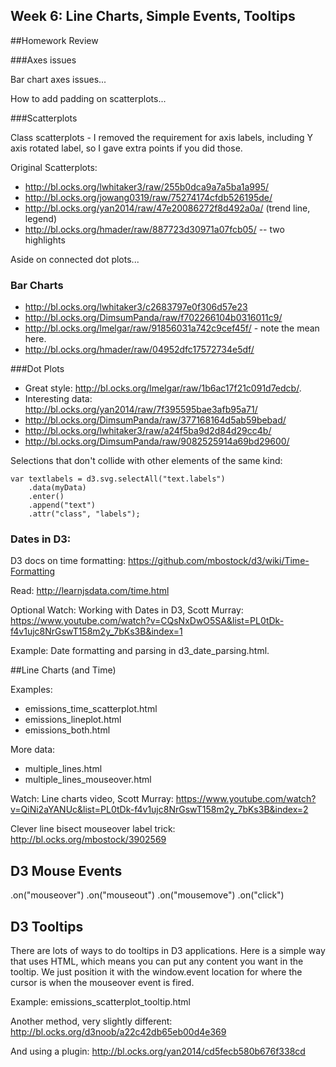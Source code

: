 ## Week 6: Line Charts, Simple Events, Tooltips

##Homework Review

###Axes issues

Bar chart axes issues...

How to add padding on scatterplots...


###Scatterplots

Class scatterplots - I removed the requirement for axis labels, including Y axis rotated label, so I gave extra points if you did those.

Original Scatterplots:
* http://bl.ocks.org/lwhitaker3/raw/255b0dca9a7a5ba1a995/
* http://bl.ocks.org/jowang0319/raw/75274174cfdb526195de/
* http://bl.ocks.org/yan2014/raw/47e20086272f8d492a0a/ (trend line, legend)
* http://bl.ocks.org/hmader/raw/887723d30971a07fcb05/ -- two highlights

Aside on connected dot plots...


### Bar Charts

* http://bl.ocks.org/lwhitaker3/c2683797e0f306d57e23
* http://bl.ocks.org/DimsumPanda/raw/f702266104b0316011c9/
* http://bl.ocks.org/lmelgar/raw/91856031a742c9cef45f/ - note the mean here.
* http://bl.ocks.org/hmader/raw/04952dfc17572734e5df/

###Dot Plots

* Great style: http://bl.ocks.org/lmelgar/raw/1b6ac17f21c091d7edcb/.
* Interesting data: http://bl.ocks.org/yan2014/raw/7f395595bae3afb95a71/
* http://bl.ocks.org/DimsumPanda/raw/377168164d5ab59bebad/
* http://bl.ocks.org/lwhitaker3/raw/a24f5ba9d2d84d29cc4b/
* http://bl.ocks.org/DimsumPanda/raw/9082525914a69bd29600/


Selections that don't collide with other elements of the same kind:

````
var textlabels = d3.svg.selectAll("text.labels")
    .data(myData)
    .enter()
    .append("text")
    .attr("class", "labels");

````



### Dates in D3:

D3 docs on time formatting: https://github.com/mbostock/d3/wiki/Time-Formatting

Read: http://learnjsdata.com/time.html

Optional Watch: Working with Dates in D3, Scott Murray: https://www.youtube.com/watch?v=CQsNxDwO5SA&list=PL0tDk-f4v1ujc8NrGswT158m2y_7bKs3B&index=1

Example: Date formatting and parsing in d3_date_parsing.html.


##Line Charts (and Time)

Examples:

* emissions_time_scatterplot.html
* emissions_lineplot.html
* emissions_both.html

More data:

* multiple_lines.html
* multiple_lines_mouseover.html

Watch: Line charts video, Scott Murray: https://www.youtube.com/watch?v=QiNi2aYANUc&list=PL0tDk-f4v1ujc8NrGswT158m2y_7bKs3B&index=2


Clever line bisect mouseover label trick: http://bl.ocks.org/mbostock/3902569


## D3 Mouse Events

.on("mouseover")
.on("mouseout")
.on("mousemove")
.on("click")





## D3 Tooltips

There are lots of ways to do tooltips in D3 applications. Here is a simple way that uses HTML, which means you can put any content you want in the tooltip.  We just position it with the window.event location for where the cursor is when the mouseover event is fired.

Example: emissions_scatterplot_tooltip.html


Another method, very slightly different: http://bl.ocks.org/d3noob/a22c42db65eb00d4e369

And using a plugin: http://bl.ocks.org/yan2014/cd5fecb580b676f338cd

<script src="http://labratrevenge.com/d3-tip/javascripts/d3.tip.v0.6.3.js"></script>




